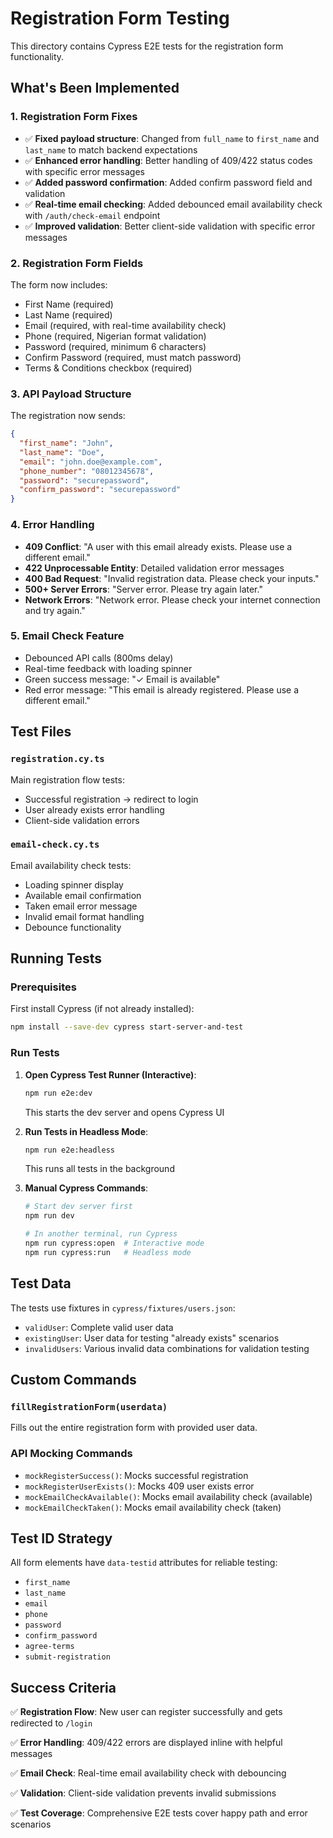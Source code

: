 # Registration Form Testing

This directory contains Cypress E2E tests for the registration form functionality.

## What's Been Implemented

### 1. Registration Form Fixes
- ✅ **Fixed payload structure**: Changed from `full_name` to `first_name` and `last_name` to match backend expectations
- ✅ **Enhanced error handling**: Better handling of 409/422 status codes with specific error messages
- ✅ **Added password confirmation**: Added confirm password field and validation
- ✅ **Real-time email checking**: Added debounced email availability check with `/auth/check-email` endpoint
- ✅ **Improved validation**: Better client-side validation with specific error messages

### 2. Registration Form Fields
The form now includes:
- First Name (required)
- Last Name (required) 
- Email (required, with real-time availability check)
- Phone (required, Nigerian format validation)
- Password (required, minimum 6 characters)
- Confirm Password (required, must match password)
- Terms & Conditions checkbox (required)

### 3. API Payload Structure
The registration now sends:
```json
{
  "first_name": "John",
  "last_name": "Doe", 
  "email": "john.doe@example.com",
  "phone_number": "08012345678",
  "password": "securepassword",
  "confirm_password": "securepassword"
}
```

### 4. Error Handling
- **409 Conflict**: "A user with this email already exists. Please use a different email."
- **422 Unprocessable Entity**: Detailed validation error messages
- **400 Bad Request**: "Invalid registration data. Please check your inputs."
- **500+ Server Errors**: "Server error. Please try again later."
- **Network Errors**: "Network error. Please check your internet connection and try again."

### 5. Email Check Feature
- Debounced API calls (800ms delay)
- Real-time feedback with loading spinner
- Green success message: "✓ Email is available"
- Red error message: "This email is already registered. Please use a different email."

## Test Files

### `registration.cy.ts`
Main registration flow tests:
- Successful registration → redirect to login
- User already exists error handling
- Client-side validation errors

### `email-check.cy.ts`
Email availability check tests:
- Loading spinner display
- Available email confirmation
- Taken email error message
- Invalid email format handling
- Debounce functionality

## Running Tests

### Prerequisites
First install Cypress (if not already installed):
```bash
npm install --save-dev cypress start-server-and-test
```

### Run Tests

1. **Open Cypress Test Runner (Interactive)**:
   ```bash
   npm run e2e:dev
   ```
   This starts the dev server and opens Cypress UI

2. **Run Tests in Headless Mode**:
   ```bash
   npm run e2e:headless
   ```
   This runs all tests in the background

3. **Manual Cypress Commands**:
   ```bash
   # Start dev server first
   npm run dev
   
   # In another terminal, run Cypress
   npm run cypress:open  # Interactive mode
   npm run cypress:run   # Headless mode
   ```

## Test Data

The tests use fixtures in `cypress/fixtures/users.json`:
- `validUser`: Complete valid user data
- `existingUser`: User data for testing "already exists" scenarios
- `invalidUsers`: Various invalid data combinations for validation testing

## Custom Commands

### `fillRegistrationForm(userdata)`
Fills out the entire registration form with provided user data.

### API Mocking Commands
- `mockRegisterSuccess()`: Mocks successful registration
- `mockRegisterUserExists()`: Mocks 409 user exists error
- `mockEmailCheckAvailable()`: Mocks email availability check (available)
- `mockEmailCheckTaken()`: Mocks email availability check (taken)

## Test ID Strategy

All form elements have `data-testid` attributes for reliable testing:
- `first_name`
- `last_name` 
- `email`
- `phone`
- `password`
- `confirm_password`
- `agree-terms`
- `submit-registration`

## Success Criteria

✅ **Registration Flow**: New user can register successfully and gets redirected to `/login`

✅ **Error Handling**: 409/422 errors are displayed inline with helpful messages

✅ **Email Check**: Real-time email availability check with debouncing

✅ **Validation**: Client-side validation prevents invalid submissions

✅ **Test Coverage**: Comprehensive E2E tests cover happy path and error scenarios
